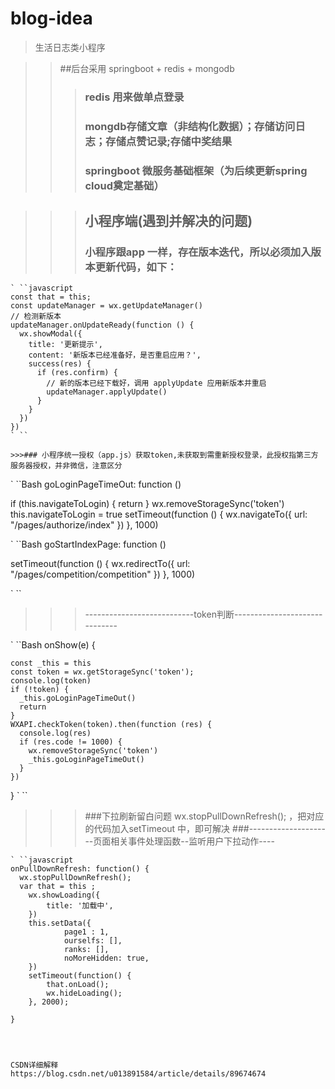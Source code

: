 # blog-idea
> 生活日志类小程序

>>##后台采用 springboot + redis + mongodb
>>>### redis 用来做单点登录
>>>### mongdb存储文章（非结构化数据）；存储访问日志；存储点赞记录;存储中奖结果
>>>### springboot 微服务基础框架（为后续更新spring cloud奠定基础）

>>>## 小程序端(遇到并解决的问题)
>>>### 小程序跟app 一样，存在版本迭代，所以必须加入版本更新代码，如下：

    ` ``javascript
    const that = this;
    const updateManager = wx.getUpdateManager()
    // 检测新版本
    updateManager.onUpdateReady(function () {
      wx.showModal({
        title: '更新提示',
        content: '新版本已经准备好，是否重启应用？',
        success(res) {
          if (res.confirm) {
            // 新的版本已经下载好，调用 applyUpdate 应用新版本并重启
            updateManager.applyUpdate()
          }
        }
      })
    })
    ` ``
    
    >>>### 小程序统一授权（app.js）获取token,未获取到需重新授权登录，此授权指第三方服务器授权，并非微信，注意区分
   
    
   ` ``Bash  goLoginPageTimeOut: function () 
   
   if (this.navigateToLogin) {
      return
    }
    wx.removeStorageSync('token')
    this.navigateToLogin = true
    setTimeout(function () {
      wx.navigateTo({
        url: "/pages/authorize/index"
      })
    }, 1000)
    
  ` ``Bash  goStartIndexPage: function ()
  
   setTimeout(function () {
      wx.redirectTo({
        url: "/pages/competition/competition"
      })
    }, 1000)
    
  ` ``
  
  
  >>>---------------------------token判断------------------------------
  
  
  ` ``Bash
   onShow(e) {
   
    const _this = this
    const token = wx.getStorageSync('token');
    console.log(token)
    if (!token) {
      _this.goLoginPageTimeOut()
      return
    }
    WXAPI.checkToken(token).then(function (res) {
      console.log(res)
      if (res.code != 1000) {
        wx.removeStorageSync('token')
        _this.goLoginPageTimeOut()
      }
    }) 
    
  }
  ` ``
  
 >>> ###下拉刷新留白问题 wx.stopPullDownRefresh(); ，把对应的代码加入setTimeout 中，即可解决
 >>>###---------------------页面相关事件处理函数--监听用户下拉动作----
 
    ` ``javascript
    onPullDownRefresh: function() {
      wx.stopPullDownRefresh();
      var that = this ;
        wx.showLoading({
            title: '加载中',
        })
        this.setData({
                page1 : 1,
                ourselfs: [],
                ranks: [],
                noMoreHidden: true,
        })
        setTimeout(function() {
            that.onLoad();
            wx.hideLoading();
        }, 2000);

    }
	
	
	
	
	CSDN详细解释
	https://blog.csdn.net/u013891584/article/details/89674674
